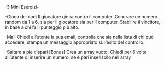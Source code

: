 -3 Mini Esercizi-

-Gioco dei dadi
Il giocatore gioca contro il computer.
Generare un numero random da 1 a 6, sia per il giocatore sia per il computer.
Stabilire il vincitore, in base a chi fa il punteggio più alto.

-Mail
Chiedi all’utente la sua email,
controlla che sia nella lista di chi può accedere,
stampa un messaggio appropriato sull’esito del controllo.

-Saltare a piè dispari [Bonus]
Crea un array vuoto. Chiedi per 6 volte all’utente di inserire un numero, se è pari inseriscilo nell’array